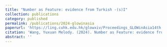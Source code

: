 ```yaml
---
title: "Number as Feature: evidence from Turkish -(s)I"
collection: publications
category: published
permalink: /publications/2024-glowinasia
paperurl: 'https://ling.cuhk.edu.hk/glowxiv/Proceedings_GLOWinAsia14th.pdf'
citation: 'Wang, Yuxuan Melody. (2024). Number as Feature: evidence from Turkish -(s)I. In <i>Proceedings of GLOW in Asia XIV</i>. CUHK.'
abstract: ''
---
```

